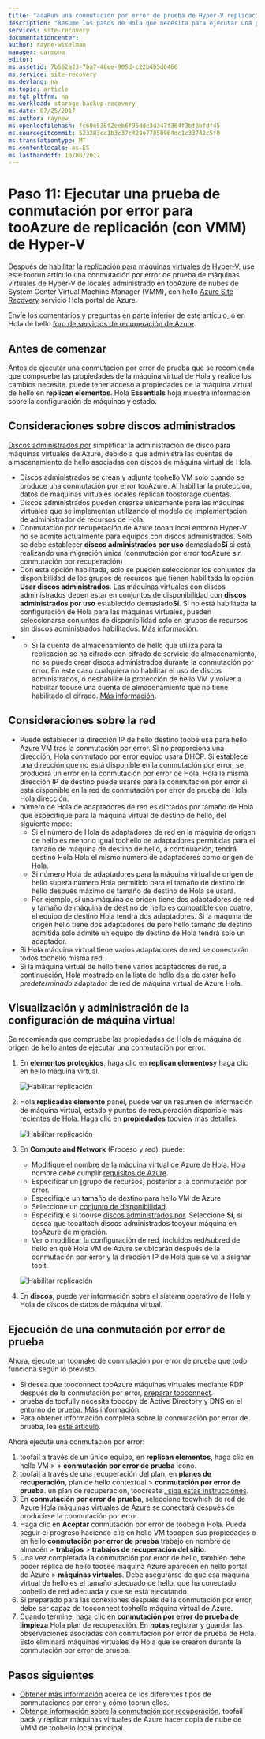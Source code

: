 ```yaml
---
title: "aaaRun una conmutación por error de prueba de Hyper-V replicación (con System Center VMM) tooAzure | Documentos de Microsoft"
description: "Resume los pasos de Hola que necesita para ejecutar una prueba de conmutación por error para máquinas virtuales de Hyper-V en nubes VMM, replicar tooAzure mediante el servicio de Azure Site Recovery Hola."
services: site-recovery
documentationcenter: 
author: rayne-wiselman
manager: carmonm
editor: 
ms.assetid: 7b562a23-7ba7-48ee-905d-c22b4b5d6466
ms.service: site-recovery
ms.devlang: na
ms.topic: article
ms.tgt_pltfrm: na
ms.workload: storage-backup-recovery
ms.date: 07/25/2017
ms.author: raynew
ms.openlocfilehash: fc60e536f2eeb6f95dde3d347f364f3bf8bfdf45
ms.sourcegitcommit: 523283cc1b3c37c428e77850964dc1c33742c5f0
ms.translationtype: MT
ms.contentlocale: es-ES
ms.lasthandoff: 10/06/2017
---
```

# <a name="step-11-run-a-test-failover-for-hyper-v-replication-with-vmm-tooazure"></a>Paso 11: Ejecutar una prueba de conmutación por error para tooAzure de replicación (con VMM) de Hyper-V

Después de [habilitar la replicación para máquinas virtuales de Hyper-V](vmm-to-azure-walkthrough-enable-replication.md), use este toorun artículo una conmutación por error de prueba de máquinas virtuales de Hyper-V de locales administrado en tooAzure de nubes de System Center Virtual Machine Manager (VMM), con hello [ Azure Site Recovery](site-recovery-overview.md) servicio Hola portal de Azure.

Envíe los comentarios y preguntas en parte inferior de este artículo, o en Hola de hello [foro de servicios de recuperación de Azure](https://social.msdn.microsoft.com/forums/azure/home?forum=hypervrecovmgr).

## <a name="before-you-start"></a>Antes de comenzar

Antes de ejecutar una conmutación por error de prueba que se recomienda que compruebe las propiedades de la máquina virtual de Hola y realice los cambios necesite. puede tener acceso a propiedades de la máquina virtual de hello en **replican elementos**. Hola **Essentials** hoja muestra información sobre la configuración de máquinas y estado.

## <a name="managed-disk-considerations"></a>Consideraciones sobre discos administrados

[Discos administrados por](../virtual-machines/windows/managed-disks-overview.md) simplificar la administración de disco para máquinas virtuales de Azure, debido a que administra las cuentas de almacenamiento de hello asociadas con discos de máquina virtual de Hola. 

- Discos administrados se crean y adjunta toohello VM solo cuando se produce una conmutación por error tooAzure. Al habilitar la protección, datos de máquinas virtuales locales replican toostorage cuentas.
- Discos administrados pueden crearse únicamente para las máquinas virtuales que se implementan utilizando el modelo de implementación de administrador de recursos de Hola.
- Conmutación por recuperación de Azure tooan local entorno Hyper-V no se admite actualmente para equipos con discos administrados. Solo se debe establecer **discos administrados por uso** demasiado**Sí** si está realizando una migración única (conmutación por error tooAzure sin conmutación por recuperación)
- Con esta opción habilitada, solo se pueden seleccionar los conjuntos de disponibilidad de los grupos de recursos que tienen habilitada la opción **Usar discos administrados**. Las máquinas virtuales con discos administrados deben estar en conjuntos de disponibilidad con **discos administrados por uso** establecido demasiado**Sí**. Si no está habilitada la configuración de Hola para las máquinas virtuales, pueden seleccionarse conjuntos de disponibilidad solo en grupos de recursos sin discos administrados habilitados. [Más información](../virtual-machines/windows/manage-availability.md#use-managed-disks-for-vms-in-an-availability-set).
- - Si la cuenta de almacenamiento de hello que utiliza para la replicación se ha cifrado con cifrado de servicio de almacenamiento, no se puede crear discos administrados durante la conmutación por error. En este caso cualquiera no habilitar el uso de discos administrados, o deshabilite la protección de hello VM y volver a habilitar toouse una cuenta de almacenamiento que no tiene habilitado el cifrado. [Más información](../virtual-machines/windows/managed-disks-overview.md#managed-disks-and-encryption).

 
## <a name="network-considerations"></a>Consideraciones sobre la red
    
- Puede establecer la dirección IP de hello destino toobe usa para hello Azure VM tras la conmutación por error. Si no proporciona una dirección, Hola conmutado por error equipo usará DHCP. Si establece una dirección que no está disponible en la conmutación por error, se producirá un error en la conmutación por error de Hola. Hola la misma dirección IP de destino puede usarse para la conmutación por error si está disponible en la red de conmutación por error de prueba de Hola Hola dirección.
- número de Hola de adaptadores de red es dictados por tamaño de Hola que especifique para la máquina virtual de destino de hello, del siguiente modo:
    - Si el número de Hola de adaptadores de red en la máquina de origen de hello es menor o igual toohello de adaptadores permitidas para el tamaño de máquina de destino de hello, a continuación, tendrá destino Hola Hola el mismo número de adaptadores como origen de Hola.
    - Si número Hola de adaptadores para la máquina virtual de origen de hello supera número Hola permitido para el tamaño de destino de hello después máximo de tamaño de destino de Hola se usará.
    - Por ejemplo, si una máquina de origen tiene dos adaptadores de red y tamaño de máquina de destino de hello es compatible con cuatro, el equipo de destino Hola tendrá dos adaptadores. Si la máquina de origen hello tiene dos adaptadores de pero hello tamaño de destino admitida solo admite un equipo de destino de Hola tendrá solo un adaptador.     
- Si Hola máquina virtual tiene varios adaptadores de red se conectarán todos toohello misma red.
- Si la máquina virtual de hello tiene varios adaptadores de red, a continuación, Hola mostrado en la lista de hello deja de estar hello *predeterminado* adaptador de red de máquina virtual de Azure Hola.


## <a name="view-and-manage-vm-settings"></a>Visualización y administración de la configuración de máquina virtual

Se recomienda que compruebe las propiedades de Hola de máquina de origen de hello antes de ejecutar una conmutación por error.

1. En **elementos protegidos**, haga clic en **replican elementos**y haga clic en hello máquina virtual.

    ![Habilitar replicación](./media/vmm-to-azure-walkthrough-test-failover/test-failover1.png)
2. Hola **replicadas elemento** panel, puede ver un resumen de información de máquina virtual, estado y puntos de recuperación disponible más recientes de Hola. Haga clic en **propiedades** tooview más detalles.

    ![Habilitar replicación](./media/vmm-to-azure-walkthrough-test-failover/test-failover2.png)
3. En **Compute and Network** (Proceso y red), puede:
    - Modifique el nombre de la máquina virtual de Azure de Hola. Hola nombre debe cumplir [requisitos de Azure](site-recovery-support-matrix-to-azure.md#failed-over-azure-vm-requirements).
    - Especificar un [grupo de recursos] posterior a la conmutación por error.
    - Especifique un tamaño de destino para hello VM de Azure
    - Seleccione un [conjunto de disponibilidad](../virtual-machines/windows/tutorial-availability-sets.md).
    - Especifique si toouse [discos administrados por](#managed-disk-considerations). Seleccione **Sí**, si desea que tooattach discos administrados tooyour máquina en tooAzure de migración.
    - Ver o modificar la configuración de red, incluidos red/subred de hello en qué Hola VM de Azure se ubicarán después de la conmutación por error y la dirección IP de Hola que se va a asignar tooit.

    ![Habilitar replicación](./media/vmm-to-azure-walkthrough-test-failover/test-failover4.png)
4. En **discos**, puede ver información sobre el sistema operativo de Hola y Hola de discos de datos de máquina virtual.


## <a name="run-a-test-failover"></a>Ejecución de una conmutación por error de prueba

Ahora, ejecute un toomake de conmutación por error de prueba que todo funciona según lo previsto.

- Si desea que tooconnect tooAzure máquinas virtuales mediante RDP después de la conmutación por error, [preparar tooconnect](site-recovery-test-failover-to-azure.md#prepare-to-connect-to-azure-vms-after-failover).
 - prueba de toofully necesita toocopy de Active Directory y DNS en el entorno de prueba. [Más información](site-recovery-active-directory.md#test-failover-considerations).
 - Para obtener información completa sobre la conmutación por error de prueba, lea [este artículo](site-recovery-test-failover-to-azure.md).
 
 Ahora ejecute una conmutación por error:

1. toofail a través de un único equipo, en **replican elementos**, haga clic en hello VM > **+ conmutación por error de prueba** icono.
2. toofail a través de una recuperación del plan, en **planes de recuperación**, plan de hello contextual > **conmutación por error de prueba**. un plan de recuperación, toocreate [, siga estas instrucciones](site-recovery-create-recovery-plans.md).
3. En **conmutación por error de prueba**, seleccione toowhich de red de Azure Hola máquinas virtuales de Azure se conectará después de producirse la conmutación por error.
4. Haga clic en **Aceptar** conmutación por error de toobegin Hola. Pueda seguir el progreso haciendo clic en hello VM tooopen sus propiedades o en hello **conmutación por error de prueba** trabajo en nombre de almacén > **trabajos** > **trabajos de recuperación del sitio**.
5. Una vez completada la conmutación por error de hello, también debe poder réplica de hello toosee máquina Azure aparecen en hello portal de Azure > **máquinas virtuales**. Debe asegurarse de que esa máquina virtual de hello es el tamaño adecuado de hello, que ha conectado toohello de red adecuada y que se está ejecutando.
6. Si preparado para las conexiones después de la conmutación por error, debe ser capaz de tooconnect toohello máquina virtual de Azure.
7. Cuando termine, haga clic en **conmutación por error de prueba de limpieza** Hola plan de recuperación. En **notas** registrar y guardar las observaciones asociadas con conmutación por error de prueba de Hola. Esto eliminará máquinas virtuales de Hola que se crearon durante la conmutación por error de prueba.



## <a name="next-steps"></a>Pasos siguientes

- [Obtener más información](site-recovery-failover.md) acerca de los diferentes tipos de conmutaciones por error y cómo toorun ellos.
- [Obtenga información sobre la conmutación por recuperación](site-recovery-failback-from-azure-to-hyper-v.md), toofail back y replicar máquinas virtuales de Azure hacer copia de nube de VMM de toohello local principal.

